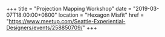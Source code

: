 +++
title = "Projection Mapping Workshop"
date = "2019-03-07T18:00:00+0800"
location = "Hexagon Misfit"
href = "https://www.meetup.com/Seattle-Experiential-Designers/events/258850709/"
+++